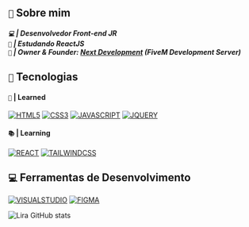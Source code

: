 ## `👋` Sobre mim

##### `💻` | Desenvolvedor Front-end JR <br> `🥽` | Estudando ReactJS <br> `👑` | Owner & Founder: <a href="https://discord.gg/3uJ4tD9hs7">Next Development</a> (FiveM Development Server)

## `🔧` Tecnologias

#### `🧬` | Learned
[![HTML5](https://img.shields.io/badge/HTML5-E34F26?style=for-the-badge&logo=html5&logoColor=white)](https://developer.mozilla.org/pt-BR/docs/Web/HTML) [![CSS3](https://img.shields.io/badge/CSS3-1572B6?style=for-the-badge&logo=css3&logoColor=white)](https://developer.mozilla.org/pt-BR/docs/Web/CSS) [![JAVASCRIPT](https://img.shields.io/badge/JavaScript-323330?style=for-the-badge&logo=javascript&logoColor=F7DF1E)](https://developer.mozilla.org/pt-BR/docs/Web/JavaScript) [![JQUERY](https://img.shields.io/badge/jQuery-0769AD?style=for-the-badge&logo=jquery&logoColor=white)](https://api.jquery.com/)

#### `📚` | Learning

[![REACT](https://img.shields.io/badge/React-20232A?style=for-the-badge&logo=react&logoColor=61DAFB)](https://react.dev/) [![TAILWINDCSS](https://img.shields.io/badge/Tailwind_CSS-38B2AC?style=for-the-badge&logo=tailwind-css&logoColor=white)](https://tailwindcss.com/)

## `💻` Ferramentas de Desenvolvimento

[![VISUALSTUDIO](https://img.shields.io/badge/Visual_Studio_Code-0078D4?style=for-the-badge&logo=visual%20studio%20code&logoColor=white)](https://code.visualstudio.com/) [![FIGMA](https://img.shields.io/badge/Figma-F24E1E?style=for-the-badge&logo=figma&logoColor=white)](https://figma.com/)

![Lira GitHub stats](https://github-readme-stats.vercel.app/api?username=anuraghazra&show_icons=true&theme=omnitheme)
